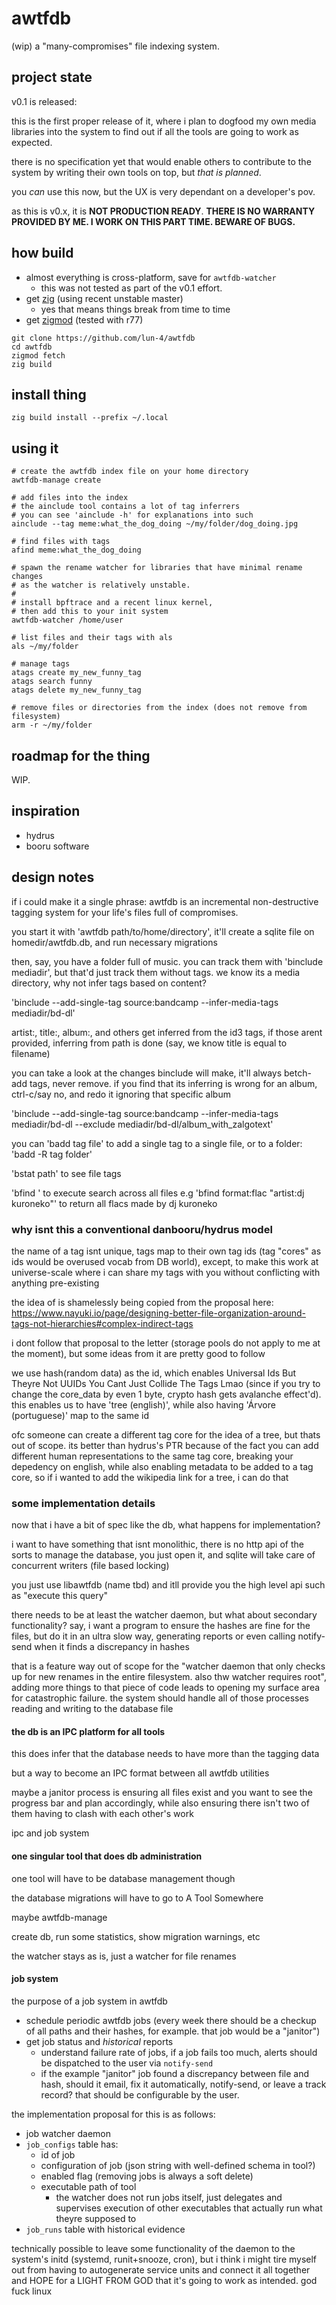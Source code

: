 # awtfdb

(wip) a "many-compromises" file indexing system.

## project state

v0.1 is released:

this is the first proper release of it, where i plan to dogfood my own media
libraries into the system to find out if all the tools are going to work as
expected.

there is no specification yet that would enable others to contribute to the
system by writing their own tools on top, but _that is planned_.

you _can_ use this now, but the UX is very dependant on a developer's pov.

as this is v0.x, it is **NOT PRODUCTION READY**. **THERE IS NO WARRANTY PROVIDED
BY ME. I WORK ON THIS PART TIME. BEWARE OF BUGS.**

## how build

- almost everything is cross-platform, save for `awtfdb-watcher`
  - this was not tested as part of the v0.1 effort.
- get [zig](https://github.com/ziglang/zig) (using recent unstable master)
  - yes that means things break from time to time
- get [zigmod](https://github.com/nektro/zigmod) (tested with r77)

```
git clone https://github.com/lun-4/awtfdb
cd awtfdb
zigmod fetch
zig build
```

## install thing

```
zig build install --prefix ~/.local
```

## using it

```
# create the awtfdb index file on your home directory
awtfdb-manage create

# add files into the index
# the ainclude tool contains a lot of tag inferrers
# you can see 'ainclude -h' for explanations into such
ainclude --tag meme:what_the_dog_doing ~/my/folder/dog_doing.jpg

# find files with tags
afind meme:what_the_dog_doing

# spawn the rename watcher for libraries that have minimal rename changes
# as the watcher is relatively unstable.
#
# install bpftrace and a recent linux kernel,
# then add this to your init system
awtfdb-watcher /home/user

# list files and their tags with als
als ~/my/folder

# manage tags
atags create my_new_funny_tag
atags search funny
atags delete my_new_funny_tag

# remove files or directories from the index (does not remove from filesystem)
arm -r ~/my/folder
```

## roadmap for the thing

WIP.

## inspiration

- hydrus
- booru software

## design notes

if i could make it a single phrase: awtfdb is an incremental non-destructive tagging system for your life's files full of compromises.

you start it with 'awtfdb path/to/home/directory', it'll create a sqlite file on homedir/awtfdb.db, and run necessary migrations

then, say, you have a folder full of music. you can track them with 'binclude mediadir', but that'd just track them without tags. we know its a media directory, why not infer tags based on content?

'binclude --add-single-tag source:bandcamp --infer-media-tags mediadir/bd-dl'

artist:, title:, album:, and others get inferred from the id3 tags, if those arent provided, inferring from path is done (say, we know title is equal to filename)

you can take a look at the changes binclude will make, it'll always betch-add tags, never remove. if you find that its inferring is wrong for an album, ctrl-c/say no, and redo it ignoring that specific album

'binclude --add-single-tag source:bandcamp --infer-media-tags mediadir/bd-dl --exclude mediadir/bd-dl/album_with_zalgotext'

you can 'badd tag file' to add a single tag to a single file, or to a folder: 'badd -R tag folder'

'bstat path' to see file tags

'bfind <predicate>' to execute search across all files e.g 'bfind format:flac "artist:dj kuroneko"' to return all flacs made by dj kuroneko

### why isnt this a conventional danbooru/hydrus model

the name of a tag isnt unique, tags map to their own tag ids (tag "cores" as ids would be overused vocab from DB world), except, to make this work at universe-scale where i can share my tags with you without conflicting with anything pre-existing

the idea of is shamelessly being copied from the proposal here: https://www.nayuki.io/page/designing-better-file-organization-around-tags-not-hierarchies#complex-indirect-tags

i dont follow that proposal to the letter (storage pools do not apply to me at the moment), but some ideas from it are pretty good to follow

we use hash(random data) as the id, which enables Universal Ids But Theyre Not UUIDs You Cant Just Collide The Tags Lmao (since if you try to change the core_data by even 1 byte, crypto hash gets avalanche effect'd). this enables us to have 'tree (english)', while also having 'Árvore (portuguese)' map to the same id

ofc someone can create a different tag core for the idea of a tree, but thats out of scope. its better than hydrus's PTR because of the fact you can add different human representations to the same tag core, breaking your depedency on english, while also enabling metadata to be added to a tag core, so if i wanted to add the wikipedia link for a tree, i can do that

### some implementation details

now that i have a bit of spec like the db, what happens for implementation?

i want to have something that isnt monolithic, there is no http api of the sorts to manage the database, you just open it, and sqlite will take care of concurrent writers (file based locking)

you just use libawtfdb (name tbd) and itll provide you the high level api such as "execute this query"

there needs to be at least the watcher daemon, but what about secondary functionality? say, i want a program to ensure the hashes are fine for the files, but do it in an ultra slow way, generating reports or even calling notify-send when it finds a discrepancy in hashes

that is a feature way out of scope for the "watcher daemon that only checks up for new renames in the entire filesystem. also thw watcher requires root", adding more things to that piece of code leads to opening my surface area for catastrophic failure. the system should handle all of those processes reading and writing to the database file

#### the db is an IPC platform for all tools

this does infer that the database needs to have more than the tagging data

but a way to become an IPC format between all awtfdb utilities

maybe a janitor process is ensuring all files exist and you want to see the progress bar and plan accordingly, while also ensuring there isn't two of them having to clash with each other's work

ipc and job system

#### one singular tool that does db administration

one tool will have to be database management though

the database migrations will have to go to A Tool Somewhere

maybe awtfdb-manage

create db, run some statistics, show migration warnings, etc

the watcher stays as is, just a watcher for file renames

#### job system

the purpose of a job system in awtfdb

- schedule periodic awtfdb jobs (every week there should be a checkup of
  all paths and their hashes, for example. that job would be a "janitor")
- get job status and _historical_ reports
  - understand failure rate of jobs, if a job fails too much, alerts should
    be dispatched to the user via `notify-send`
  - if the example "janitor" job found a discrepancy between file and hash,
    should it email, fix it automatically, notify-send, or leave a track
    record? that should be configurable by the user.

the implementation proposal for this is as follows:

- job watcher daemon
- `job_configs` table has:
  - id of job
  - configuration of job (json string with well-defined schema in tool?)
  - enabled flag (removing jobs is always a soft delete)
  - executable path of tool
    - the watcher does not run jobs itself, just delegates and supervises
      execution of other executables that actually run what theyre supposed to
- `job_runs` table with historical evidence

technically possible to leave some functionality of the daemon to the
system's initd (systemd, runit+snooze, cron), but i think i might tire myself
out from having to autogenerate service units and connect it all together
and HOPE for a LIGHT FROM GOD that it's going to work as intended. god fuck
linux
